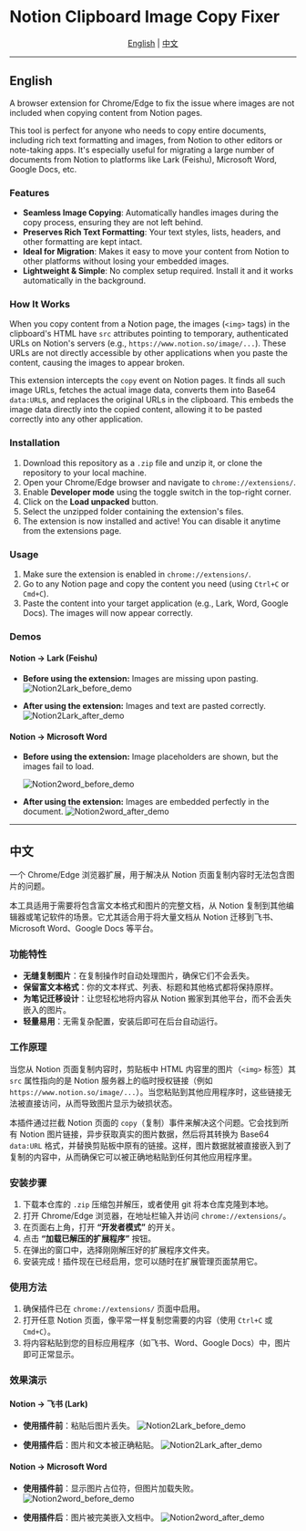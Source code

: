 # Notion Clipboard Image Copy Fixer

<div align="center">

[English](#english) | [中文](#中文)

</div>

---

<a name="english"></a>

## English

A browser extension for Chrome/Edge to fix the issue where images are not included when copying content from Notion pages.

This tool is perfect for anyone who needs to copy entire documents, including rich text formatting and images, from Notion to other editors or note-taking apps. It's especially useful for migrating a large number of documents from Notion to platforms like Lark (Feishu), Microsoft Word, Google Docs, etc.

### Features

-   **Seamless Image Copying**: Automatically handles images during the copy process, ensuring they are not left behind.
-   **Preserves Rich Text Formatting**: Your text styles, lists, headers, and other formatting are kept intact.
-   **Ideal for Migration**: Makes it easy to move your content from Notion to other platforms without losing your embedded images.
-   **Lightweight & Simple**: No complex setup required. Install it and it works automatically in the background.

### How It Works

When you copy content from a Notion page, the images (`<img>` tags) in the clipboard's HTML have `src` attributes pointing to temporary, authenticated URLs on Notion's servers (e.g., `https://www.notion.so/image/...`). These URLs are not directly accessible by other applications when you paste the content, causing the images to appear broken.

This extension intercepts the `copy` event on Notion pages. It finds all such image URLs, fetches the actual image data, converts them into Base64 `data:URL`s, and replaces the original URLs in the clipboard. This embeds the image data directly into the copied content, allowing it to be pasted correctly into any other application.

### Installation

1.  Download this repository as a `.zip` file and unzip it, or clone the repository to your local machine.
2.  Open your Chrome/Edge browser and navigate to `chrome://extensions/`.
3.  Enable **Developer mode** using the toggle switch in the top-right corner.
4.  Click on the **Load unpacked** button.
5.  Select the unzipped folder containing the extension's files.
6.  The extension is now installed and active! You can disable it anytime from the extensions page.

### Usage

1.  Make sure the extension is enabled in `chrome://extensions/`.
2.  Go to any Notion page and copy the content you need (using `Ctrl+C` or `Cmd+C`).
3.  Paste the content into your target application (e.g., Lark, Word, Google Docs). The images will now appear correctly.

### Demos

#### Notion -> Lark (Feishu)

-   **Before using the extension:** Images are missing upon pasting.
    ![Notion2Lark_before_demo](./assets/notion2feishu_before.gif)

-   **After using the extension:** Images and text are pasted correctly.
    ![Notion2Lark_after_demo](./assets/notion2feishu_after.gif)

#### Notion -> Microsoft Word

-   **Before using the extension:** Image placeholders are shown, but the images fail to load.

    ![Notion2word_before_demo](./assets/notion2word_before.gif)

-   **After using the extension:** Images are embedded perfectly in the document.
    ![Notion2word_after_demo](./assets/notion2word_after.gif)

---

<a name="中文"></a>

## 中文

一个 Chrome/Edge 浏览器扩展，用于解决从 Notion 页面复制内容时无法包含图片的问题。

本工具适用于需要将包含富文本格式和图片的完整文档，从 Notion 复制到其他编辑器或笔记软件的场景。它尤其适合用于将大量文档从 Notion 迁移到飞书、Microsoft Word、Google Docs 等平台。

### 功能特性

-   **无缝复制图片**：在复制操作时自动处理图片，确保它们不会丢失。
-   **保留富文本格式**：你的文本样式、列表、标题和其他格式都将保持原样。
-   **为笔记迁移设计**：让您轻松地将内容从 Notion 搬家到其他平台，而不会丢失嵌入的图片。
-   **轻量易用**：无需复杂配置，安装后即可在后台自动运行。

### 工作原理

当您从 Notion 页面复制内容时，剪贴板中 HTML 内容里的图片（`<img>` 标签）其 `src` 属性指向的是 Notion 服务器上的临时授权链接（例如 `https://www.notion.so/image/...`）。当您粘贴到其他应用程序时，这些链接无法被直接访问，从而导致图片显示为破损状态。

本插件通过拦截 Notion 页面的 `copy`（复制）事件来解决这个问题。它会找到所有 Notion 图片链接，异步获取真实的图片数据，然后将其转换为 Base64 `data:URL` 格式，并替换剪贴板中原有的链接。这样，图片数据就被直接嵌入到了复制的内容中，从而确保它可以被正确地粘贴到任何其他应用程序里。

### 安装步骤

1.  下载本仓库的 `.zip` 压缩包并解压，或者使用 git 将本仓库克隆到本地。
2.  打开 Chrome/Edge 浏览器，在地址栏输入并访问 `chrome://extensions/`。
3.  在页面右上角，打开 **“开发者模式”** 的开关。
4.  点击 **“加载已解压的扩展程序”** 按钮。
5.  在弹出的窗口中，选择刚刚解压好的扩展程序文件夹。
6.  安装完成！插件现在已经启用，您可以随时在扩展管理页面禁用它。

### 使用方法

1.  确保插件已在 `chrome://extensions/` 页面中启用。
2.  打开任意 Notion 页面，像平常一样复制您需要的内容（使用 `Ctrl+C` 或 `Cmd+C`）。
3.  将内容粘贴到您的目标应用程序（如飞书、Word、Google Docs）中，图片即可正常显示。

### 效果演示

#### Notion -> 飞书 (Lark)

-   **使用插件前**：粘贴后图片丢失。
    ![Notion2Lark_before_demo](./assets/notion2feishu_before.gif)

-   **使用插件后**：图片和文本被正确粘贴。
    ![Notion2Lark_after_demo](./assets/notion2feishu_after.gif)

#### Notion -> Microsoft Word

-   **使用插件前**：显示图片占位符，但图片加载失败。
    ![Notion2word_before_demo](./assets/notion2word_before.gif)

-   **使用插件后**：图片被完美嵌入文档中。
    ![Notion2word_after_demo](./assets/notion2word_after.gif)
